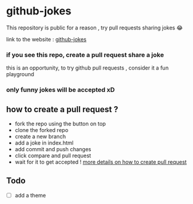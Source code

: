 # github-jokes

This repository is public for a reason , try pull requests sharing jokes 😂

link to the website : [github-jokes](https://hijenhek.github.io/github-jokes)

### if you see this repo, create a pull request share a joke 

this is an opportunity, to try github pull requests , consider it a fun playground 

### only funny jokes will be accepted xD 


## how to create a pull request ? 
- fork the repo using the button on top 
- clone the forked repo
- create a new branch
- add a joke in index.html
- add commit and push changes
- click compare and pull request
- wait for it to get accepted !
[more details on how to create pull request](https://opensource.com/article/19/7/create-pull-request-github)



## Todo

- [ ] add a theme
